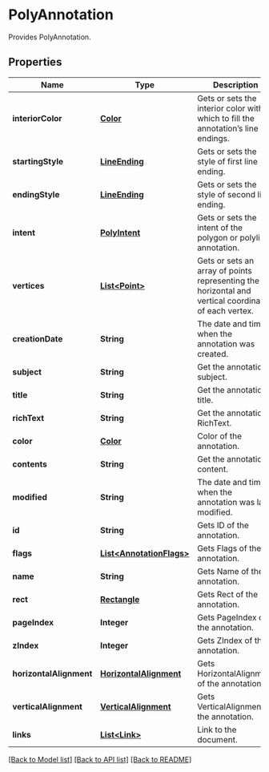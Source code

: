 ﻿
# PolyAnnotation
Provides PolyAnnotation.

## Properties
Name | Type | Description | Notes
------------ | ------------- | ------------- | -------------
**interiorColor** | [**Color**](Color.md) | Gets or sets the interior color with which to fill the annotation’s line endings. | [optional]
**startingStyle** | [**LineEnding**](LineEnding.md) | Gets or sets the style of first line ending. | [optional]
**endingStyle** | [**LineEnding**](LineEnding.md) | Gets or sets the style of second line ending. | [optional]
**intent** | [**PolyIntent**](PolyIntent.md) | Gets or sets the intent of the polygon or polyline annotation. | [optional]
**vertices** | [**List&lt;Point&gt;**](Point.md) | Gets or sets an array of points representing the horizontal and vertical coordinates of each vertex. | [optional]
**creationDate** | **String** | The date and time when the annotation was created. | [optional]
**subject** | **String** | Get the annotation subject. | [optional]
**title** | **String** | Get the annotation title. | [optional]
**richText** | **String** | Get the annotation RichText. | [optional]
**color** | [**Color**](Color.md) | Color of the annotation. | [optional]
**contents** | **String** | Get the annotation content. | [optional]
**modified** | **String** | The date and time when the annotation was last modified. | [optional]
**id** | **String** | Gets ID of the annotation. | [optional]
**flags** | [**List&lt;AnnotationFlags&gt;**](AnnotationFlags.md) | Gets Flags of the annotation. | [optional]
**name** | **String** | Gets Name of the annotation. | [optional]
**rect** | [**Rectangle**](Rectangle.md) | Gets Rect of the annotation. | [optional]
**pageIndex** | **Integer** | Gets PageIndex of the annotation. | [optional]
**zIndex** | **Integer** | Gets ZIndex of the annotation. | [optional]
**horizontalAlignment** | [**HorizontalAlignment**](HorizontalAlignment.md) | Gets HorizontalAlignment of the annotation. | [optional]
**verticalAlignment** | [**VerticalAlignment**](VerticalAlignment.md) | Gets VerticalAlignment of the annotation. | [optional]
**links** | [**List&lt;Link&gt;**](Link.md) | Link to the document. | [optional]


[[Back to Model list]](../README.md#documentation-for-models) [[Back to API list]](../README.md#documentation-for-api-endpoints) [[Back to README]](../README.md)


